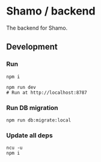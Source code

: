 # Shamo / backend

The backend for Shamo.

## Development

### Run

```shell
npm i

npm run dev
# Run at http://localhost:8787
```

### Run DB migration

```shell
npm run db:migrate:local
```

### Update all deps

```shell
ncu -u
npm i
```
